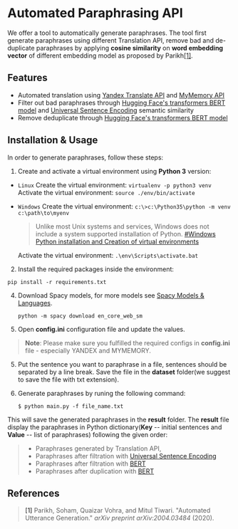 
  

# Automated Paraphrasing API

We offer a tool to automatically generate paraphrases. The tool first generate paraphrases using different Translation API, remove bad and de-duplicate paraphrases by applying **cosine similarity** on **word embedding vector** of different embedding model as proposed by Parikh[[1]](#1).

## Features

- Automated translation using [Yandex Translate API](https://tech.yandex.com/translate/) and [MyMemory API](https://mymemory.translated.net/doc/)
- Filter out bad paraphrases through [Hugging Face's transformers BERT model](https://huggingface.co/transformers/model_doc/bert.html#bertmodel) and [Universal Sentence Encoding](https://tfhub.dev/google/universal-sentence-encoder/4) semantic similarity
- Remove deduplicate through [Hugging Face's transformers BERT model](https://huggingface.co/transformers/model_doc/bert.html#bertmodel)

 

Installation & Usage
---------------
In order to generate paraphrases, follow these steps:
  
1. Create and activate a virtual environment using **Python 3** version:

*  `Linux`
   Create the virtual environment: ```virtualenv -p python3 venv ``` 
   Activate the virtual environment: ``` source ./env/bin/activate ```

*  `Windows`
   Create the virtual environment: ``` c:\>c:\Python35\python -m venv c:\path\to\myenv ```

   >Unlike most Unix systems and services, Windows does not include a system supported installation of Python. [#Windows Python installation and Creation of virtual environments](https://docs.python.org/3/using/windows.html#using-on-windows)

    Activate the virtual environment: ``` .\env\Scripts\activate.bat ```

2. Install the required packages inside the environment:
``` 
pip install -r requirements.txt
```

4. Download Spacy models, for more models see [Spacy Models & Languages](https://spacy.io/models/en).
   ```
   python -m spacy download en_core_web_sm
   ```

4. Open **config.ini** configuration file and update the values.

>  **Note**: Please make sure you fulfilled the required configs in **config.ini** file - especially YANDEX and MYMEMORY.

  

5. Put the sentence you want to paraphrase in a file, sentences should be separated by a line break. Save the file in the **dataset** folder(we suggest to save the file with txt extension).

  

6. Generate paraphrases by runing the following command:
   ```
   $ python main.py -f file_name.txt
   ```

This will save the generated paraphrases in the **result** folder. The **result** file display the paraphrases in Python dictionary(**Key** -- initial sentences and **Value** -- list of paraphrases) following the given order:
>- Paraphrases generated by Translation API,
>- Paraphrases after filtration with [Universal Sentence Encoding](https://tfhub.dev/google/universal-sentence-encoder/4)
>- Paraphrases after filtration with [BERT](https://huggingface.co/transformers/model_doc/bert.html#bertmodel)
>- Paraphrases after duplication with [BERT](https://huggingface.co/transformers/model_doc/bert.html#bertmodel)


## References

><a id="1">[1]</a> Parikh, Soham, Quaizar Vohra, and Mitul Tiwari. "Automated Utterance Generation." _arXiv preprint arXiv:2004.03484_ (2020).
